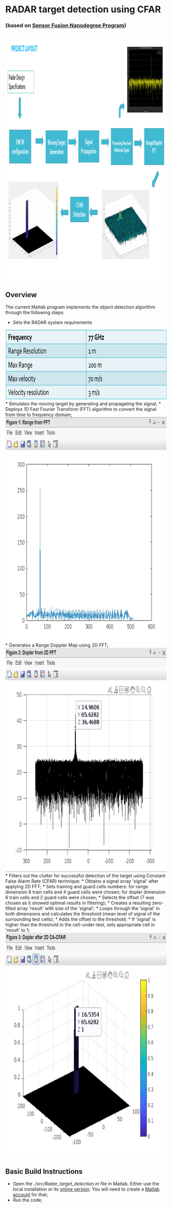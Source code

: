 # RADAR target detection using CFAR
### (based on [Sensor Fusion Nanodegree Program](https://www.udacity.com/course/sensor-fusion-engineer-nanodegree--nd313))

<img src="media/Project overview.png" width="1300" height="770" />

## Overview

The current Matlab program implements the object detection algorithm through the following steps:
* Sets the RADAR system requirements
<img src="media/RADAR_sys_requirements.png" width="830" height="220" />
* Simulates the moving target by generating and propagating the signal;
* Deploys 1D Fast Fourier Transform (FFT) algorithm to convert the signal from time to frequency domain;
<img src="media/1.jpg" width="800" height="700" />
* Generates a Range Doppler Map using 2D FFT;
<img src="media/2.jpg" width="800" height="700" />
* Filters out the clutter for successful detection of the target using Constant False Alarm Rate (CFAR) technique:
  * Obtains a signal array 'signal' after applying 2D FFT;
  * Sets training and guard cells numbers:
      for range dimension 8 train cells and 4 guard cells were chosen;
      for dopler dimension 6 train cells and 2 guard cells were chosen;
  * Selects the offset (7 was chosen as it showed optimal results in filtering);
  * Creates a resulting zero-filled array 'result' with size of the 'signal';
  * Loops through the 'signal' in both dimensions and calculates the threshold (mean level of signal of the surrounding test cells);
  * Adds the offset to the threshold;
  * If 'signal' is higher than the threshold in the cell-under-test, sets appropriate cell in 'result' to 1;
 
  <img src="media/3.jpg" width="800" height="700" />

## Basic Build Instructions

* Open the _./src/Radar_target_detection.m_ file in Matlab. Either use the local installation or its [online version](https://matlab.mathworks.com/). 
You will need to create a [Matlab account](https://www.mathworks.com/mwaccount/register) for that;
* Run the code;

